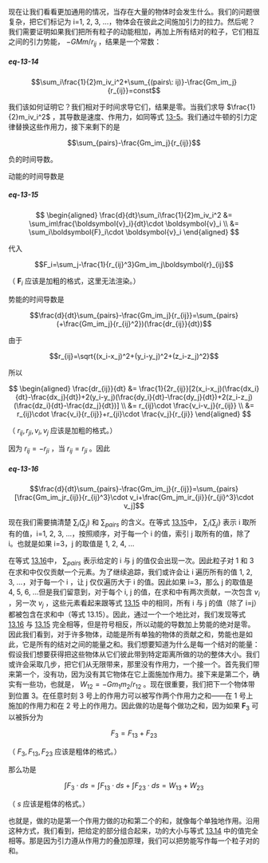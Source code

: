 现在让我们看看更加通用的情况，当存在大量的物体时会发生什么。我们的问题很复杂，把它们标记为 i=1, 2, 3, ...，物体会在彼此之间施加引力的拉力。然后呢？我们需要证明如果我们把所有粒子的动能相加，再加上所有结对的粒子，它们相互之间的引力势能， $-GMm/r_{ij}$ ，结果是一个常数：

##### eq-13-14

$$\sum_i\frac{1}{2}m_iv_i^2+\sum_{(pairs\: ij)}-\frac{Gm_im_j}{r_{ij}}=const$$

我们该如何证明它？我们相对于时间求导它们，结果是零。当我们求导 $\frac{1}{2}m_iv_i^2$ ，其导数是速度、作用力，如同等式 [13-5](/volume-1/13-work-and-potential-energy-A/13-1-energy-of-a-falling-body.md#eq-13-5)。我们通过牛顿的引力定律替换这些作用力，接下来剩下的是 

$$\sum_{pairs}-\frac{Gm_im_j}{r_{ij}}$$

负的时间导数。

动能的时间导数是

##### eq-13-15

$$
\begin{aligned}
\frac{d}{dt}\sum_i\frac{1}{2}m_iv_i^2
&= \sum_im\frac{\boldsymbol{v}_i}{dt}\cdot \boldsymbol{v}_i \\
&= \sum_i\boldsymbol{F}_i\cdot \boldsymbol{v}_i
\end{aligned}
$$

代入

$$F_i=\sum_j-\frac{1}{r_{ij}^3}Gm_im_j\boldsymbol{r}_{ij}$$

（ $\mathbf{F}_i$ 应该是加粗的格式，这里无法渲染。）

势能的时间导数是

$$\frac{d}{dt}\sum_{pairs}-\frac{Gm_im_j}{r_{ij}}=\sum_{pairs}(+\frac{Gm_im_j}{r_{ij}^2})(\frac{dr_{ij}}{dt})$$

由于

$$r_{ij}=\sqrt{(x_i-x_j)^2+(y_i-y_j)^2+(z_i-z_j)^2}$$

所以

$$
\begin{aligned}
\frac{dr_{ij}}{dt}
&= \frac{1}{2r_{ij}}[2(x_i-x_j)(\frac{dx_i}{dt}-\frac{dx_j}{dt})+2(y_i-y_j)(\frac{dy_i}{dt}-\frac{dy_j}{dt})+2(z_i-z_j)(\frac{dz_i}{dt}-\frac{dz_j}{dt})] \\
&= r_{ij}\cdot \frac{v_i-v_j}{r_{ij}} \\
&= r_{ij}\cdot \frac{v_i}{r_{ij}}+r_{ji}\cdot \frac{v_j}{r_{ji}}
\end{aligned}
$$

（ $r_{ij}, r_{ji}, v_i, v_j$ 应该是加粗的格式。）

因为 $r_{ij}=-r_{ji}$ ，当 $r_{ij}=r_{ji}$ 。因此

##### eq-13-16

$$\frac{d}{dt}\sum_{pairs}-\frac{Gm_im_j}{r_{ij}}=\sum_{pairs}[\frac{Gm_im_jr_{ij}}{r_{ij}^3}\cdot v_i+\frac{Gm_jm_ir_{ji}}{r_{ji}^3}\cdot v_j]$$

现在我们需要搞清楚 $\sum_i(\sum_j)$ 和 $\sum_{pairs}$ 的含义。在等式 [13.15](/volume-1/13-work-and-potential-energy-A/13-3-summation-of-energy.md#eq-13-15)中， $\sum_i\{\sum_j\}$ 表示 i 取所有的值，i=1, 2, 3, ...，按照顺序，对于每一个 i 的值，索引 j 取所有的值，除了 i。也就是如果 i=3，j 的取值是 1, 2, 4, ...

在等式 [13.16](/volume-1/13-work-and-potential-energy-A/13-3-summation-of-energy.md#eq-13-16)中， $\sum_{pairs}$ 表示给定的 i 与 j 的值仅会出现一次。因此粒子对 1 和 3 在求和中仅仅贡献一个元素。为了继续追踪，我们或许会让 i 遍历所有的值 1, 2, 3, ...，对于每一个 i ，让 j 仅仅遍历大于 i 的值。因此如果 i=3，那么 j 的取值是 4, 5, 6, ...但是我们留意到，对于每个 i, j 的值，在求和中有两次贡献，一次包含 $v_i$ ，另一次 $v_j$ ，这些元素看起来跟等式 [13.15](/volume-1/13-work-and-potential-energy-A/13-3-summation-of-energy.md#eq-13-15) 中的相同，所有 i 与 j 的值（除了 i=j）都被包含在求和中（等式 13.15）。因此，通过一个一个地比对，我们发现等式 [13.16](/volume-1/13-work-and-potential-energy-A/13-3-summation-of-energy.md#eq-13-16) 与 [13.15](/volume-1/13-work-and-potential-energy-A/13-3-summation-of-energy.md#eq-13-15) 完全相等，但是符号相反，所以动能的导数加上势能的绝对是零。因此我们看到，对于许多物体，动能是所有单独的物体的贡献之和，势能也是如此，它是所有的结对之间的能量之和。我们想要知道为什么是每一个结对的能量：假设我们想要获得把这些物体从它们彼此带到特定距离所做的功的整体大小。我们或许会采取几步，把它们从无限带来，那里没有作用力，一个接一个。首先我们带来第一个，没有功，因为没有其它物体在它上面施加作用力。接下来是第二个，确实有一些功，也就是， $W_{12}=-Gm_1m_2/r_{12}$ 。现在很重要，我们把下一个物体带到位置 3。在任意时刻 3 号上的作用力可以被写作两个作用力之和——在 1 号上施加的作用力和在 2 号上的作用力。因此做的功是每个做功之和，因为如果 $\boldsymbol{F}_3$ 可以被拆分为

$$F_3=F_{13}+F_{23}$$

（ $F_3,F_{13},F_{23}$ 应该是粗体的格式。）

那么功是

$$\int F_3\cdot ds=\int F_{13}\cdot ds+\int F_{23}\cdot ds=W_{13}+W_{23}$$

（ $s$ 应该是粗体的格式。）

也就是，做的功是第一个作用力做的功和第二个的和，就像每个单独地作用。沿用这种方式，我们看到，把给定的部分组合起来，功的大小与等式 [13.14](/volume-1/13-work-and-potential-energy-A/13-3-summation-of-energy.md#eq-13-14) 中的值完全相等。那是因为引力遵从作用力的叠加原理，我们可以把势能写作每一个粒子对的和。
